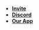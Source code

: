 * [**Invite**](https://discord.com/oauth2/authorize?client_id=1212368275519053824&permissions=534726962688&scope=bot)
* [**Discord**](https://discord.gg/jJMNGkQGnT)
* [**Our App**](https://bytelearn.com)